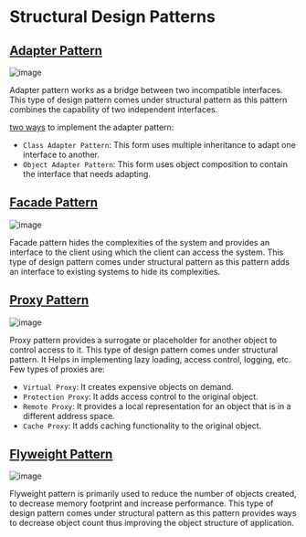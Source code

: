 # Structural Design Patterns

## [Adapter Pattern](https://refactoring.guru/design-patterns/adapter)
![image](https://github.com/ankush-003/learning-Design-patterns/assets/94037471/eaa0d24d-b387-4821-9e37-0eb0dd70cfae)

Adapter pattern works as a bridge between two incompatible interfaces. This type of design pattern comes under structural pattern as this pattern combines the capability of two independent interfaces.

[two ways](https://www.baeldung.com/java-adapter-pattern) to implement the adapter pattern:
- `Class Adapter Pattern`: This form uses multiple inheritance to adapt one interface to another.
- `Object Adapter Pattern`: This form uses object composition to contain the interface that needs adapting.

## [Facade Pattern](https://refactoring.guru/design-patterns/facade)
![image](https://github.com/ankush-003/learning-Design-patterns/assets/94037471/b9201368-9fac-45d6-9bb9-5345417d39cc)

Facade pattern hides the complexities of the system and provides an interface to the client using which the client can access the system. This type of design pattern comes under structural pattern as this pattern adds an interface to existing systems to hide its complexities.

## [Proxy Pattern](https://refactoring.guru/design-patterns/proxy)
![image](https://github.com/ankush-003/learning-Design-patterns/assets/94037471/c8ee85c0-ce00-487d-8c3c-0743ccae6c7f)

Proxy pattern provides a surrogate or placeholder for another object to control access to it. This type of design pattern comes under structural pattern.
It Helps in implementing lazy loading, access control, logging, etc. Few types of proxies are:
- `Virtual Proxy`: It creates expensive objects on demand.
- `Protection Proxy`: It adds access control to the original object.
- `Remote Proxy`: It provides a local representation for an object that is in a different address space.
- `Cache Proxy`: It adds caching functionality to the original object.

## [Flyweight Pattern](https://refactoring.guru/design-patterns/flyweight)
![image](https://github.com/ankush-003/learning-Design-patterns/assets/94037471/b857185b-0b8c-4a50-b27c-d65ce64282d8)

Flyweight pattern is primarily used to reduce the number of objects created, to decrease memory footprint and increase performance. This type of design pattern comes under structural pattern as this pattern provides ways to decrease object count thus improving the object structure of application.
